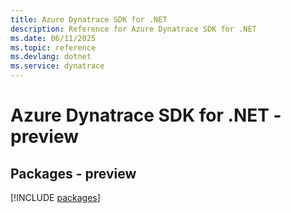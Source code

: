 ```yaml
---
title: Azure Dynatrace SDK for .NET
description: Reference for Azure Dynatrace SDK for .NET
ms.date: 06/11/2025
ms.topic: reference
ms.devlang: dotnet
ms.service: dynatrace
---
```

# Azure Dynatrace SDK for .NET - preview
## Packages - preview
[!INCLUDE [packages](dynatrace-index.md)]